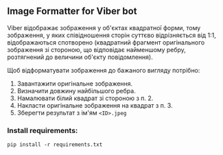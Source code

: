 ## Image Formatter for Viber bot

Viber відображає зображення у об'єктах квадратної форми, тому зображення, у яких співідношення сторін суттєво відрізняється від 1:1, відображаються спотворено (квадратний фрагмент оригінального зображення зі стороною, що відповідає найменшому ребру, розтягнений до величини об'єкту повідомлення).

Щоб відформатувати зображення до бажаного вигляду потрібно:
1. Завантажити оригінальне зображення.
2. Визначити довжину найбільшого ребра.
3. Намалювати білий квадрат зі стороною з п. 2.
4. Накласти оригінальне зображення на квадрат з п. 3.
5. Зберегти результат з ім'ям ```<ID>.jpeg```

### Install requirements:
```
pip install -r requirements.txt
```
